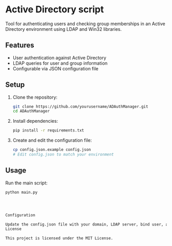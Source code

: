 


# Active Directory script

Tool for authenticating users and checking group memberships in an Active Directory environment using LDAP and Win32 libraries.

## Features
- User authentication against Active Directory
- LDAP queries for user and group information
- Configurable via JSON configuration file

## Setup

1. Clone the repository:
    ```sh
    git clone https://github.com/yourusername/ADAuthManager.git
    cd ADAuthManager
    ```

2. Install dependencies:
    ```sh
    pip install -r requirements.txt
    ```

3. Create and edit the configuration file:
    ```sh
    cp config.json.example config.json
    # Edit config.json to match your environment
    ```

## Usage

Run the main script:
```sh
python main.py




Configuration

Update the config.json file with your domain, LDAP server, bind user, and password.
License

This project is licensed under the MIT License.

